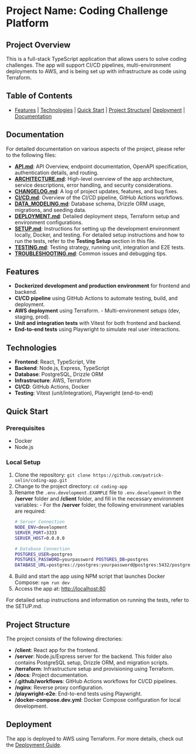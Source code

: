 # Project Name: Coding Challenge Platform 

## Project Overview 
This is a full-stack TypeScript application that allows users to solve coding challenges. The app will support CI/CD pipelines, multi-environment deployments to AWS, and is being set up with infrastructure as code using Terraform. 

## Table of Contents 
- [Features](#features) | [Technologies](#technologies) | [Quick Start](#quick-start) | [Project Structure](#project-structure)| [Deployment](#deployment) | [Documentation](#documentation)

## Documentation
For detailed documentation on various aspects of the project, please refer to the following files:

- **[API.md](docs/API.md)**: API Overview, endpoint documentation, OpenAPI specification, authentication details, and routing.
- **[ARCHITECTURE.md](docs/ARCHITECTURE.md)**: High-level overview of the app architecture, service descriptions, error handling, and security considerations.
- **[CHANGELOG.md](docs/CHANGELOG.md)**: A log of project updates, features, and bug fixes.
- **[CI/CD.md](docs/CI/CD.md)**: Overview of the CI/CD pipeline, GitHub Actions workflows.
- **[DATA_MODELING.md](docs/DATA_MODELING.md)**: Database schema, Drizzle ORM usage, migrations, and seeding data.
- **[DEPLOYMENT.md](docs/DEPLOYMENT.md)**: Detailed deployment steps, Terraform setup and environment configurations.
- **[SETUP.md](docs/SETUP.md)**: Instructions for setting up the development environment locally, Docker, and testing. For detailed setup instructions and how to run the tests, refer to the **Testing Setup** section in this file.
- **[TESTING.md](docs/TESTING.md)**: Testing strategy, running unit, integration and E2E tests.
- **[TROUBLESHOOTING.md](docs/TROUBLESHOOTING.md)**: Common issues and debugging tips.

## Features 
- **Dockerized development and production environment** for frontend and backend. 
- **CI/CD pipeline** using GitHub Actions to automate testing, build, and deployment. 
- **AWS deployment** using Terraform. - Multi-environment setups (dev, staging, prod). 
- **Unit and integration tests** with Vitest for both frontend and backend. 
- **End-to-end tests** using Playwright to simulate real user interactions.

## Technologies 
- **Frontend**: React, TypeScript, Vite 
- **Backend**: Node.js, Express, TypeScript 
- **Database**: PostgreSQL, Drizzle ORM 
- **Infrastructure**: AWS, Terraform 
- **CI/CD**: GitHub Actions, Docker 
- **Testing**: Vitest (unit/integration), Playwright (end-to-end)

## Quick Start 

### Prerequisites 
- Docker 
- Node.js 

### Local Setup 
1. Clone the repository: `git clone https://github.com/patrick-selin/coding-app.git` 
2. Change to the project directory: `cd coding-app` 
3. Rename the `.env.development.EXAMPLE` file to `.env.development` in the **/server** folder and **/client** folder, and fill in the necessary environment variables: - For the **/server** folder, the following environment variables are required: 
	```bash
	# Server Connection  
	NODE_ENV=development 
	SERVER_PORT=3333 
	SERVER_HOST=0.0.0.0 
	
	# Database Connection 
	POSTGRES_USER=postgres 
	POSTGRES_PASSWORD=yourpassword POSTGRES_DB=postgres 
	DATABASE_URL=postgres://postgres:yourpassword@postgres:5432/postgres
	```
5. Build and start the app using NPM script that launches Docker Compose: `npm run dev` 
6. Access the app at: [http://localhost:80](http://localhost:80) 

For detailed setup instructions and information on running the tests, refer to the SETUP.md. 

## Project Structure 
The project consists of the following directories: 
- **/client**: React app for the frontend. 
- **/server**: Node.js/Express server for the backend. This folder also contains PostgreSQL setup, Drizzle ORM, and migration scripts.
- **/terraform**: Infrastructure setup and provisioning using Terraform. 
- **/docs**: Project documentation. 
- **/.github/workflows**: GitHub Actions workflows for CI/CD pipelines. 
- **/nginx**: Reverse proxy configuration. 
- **/playwright-e2e**: End-to-end tests using Playwright. 
- **/docker-compose.dev.yml**: Docker Compose configuration for local development.

## Deployment 
The app is deployed to AWS using Terraform. For more details, check out the [Deployment Guide](docs/DEPLOYMENT.md). 